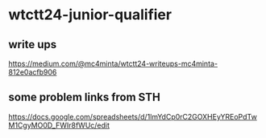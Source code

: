 # wtctt24-junior-qualifier

## write ups 
https://medium.com/@mc4minta/wtctt24-writeups-mc4minta-812e0acfb906

## some problem links from STH
https://docs.google.com/spreadsheets/d/1lmYdCp0rC2GOXHEyYREoPdTwM1CgyMO0D_FWIr8fWUc/edit
